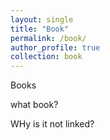 ```yaml
---
layout: single
title: "Book"
permalink: /book/
author_profile: true
collection: book
---
```

Books

what book?

WHy is it not linked?
